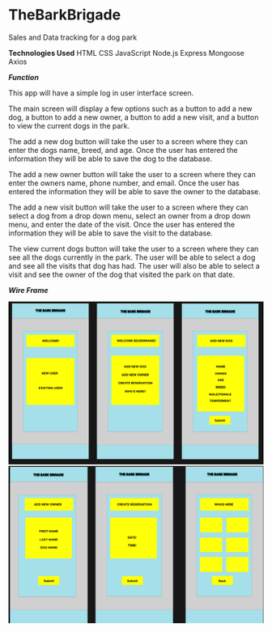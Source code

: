 # TheBarkBrigade
Sales and Data tracking for a dog park

**Technologies Used**
HTML
CSS
JavaScript
Node.js
Express
Mongoose
Axios

***Function***

This app will have a simple log in user interface screen. 

The main screen will display a few options such as a button to add a new dog, a button to add a new owner, a button to add a new visit, and a button to view the current dogs in the park.

The add a new dog button will take the user to a screen where they can enter the dogs name, breed, and age. Once the user has entered the information they will be able to save the dog to the database.

The add a new owner button will take the user to a screen where they can enter the owners name, phone number, and email. Once the user has entered the information they will be able to save the owner to the database.

The add a new visit button will take the user to a screen where they can select a dog from a drop down menu, select an owner from a drop down menu, and enter the date of the visit. Once the user has entered the information they will be able to save the visit to the database.

The view current dogs button will take the user to a screen where they can see all the dogs currently in the park. The user will be able to select a dog and see all the visits that dog has had. The user will also be able to select a visit and see the owner of the dog that visited the park on that date.

***Wire Frame***

![Alt text](image.png)
![Alt text](image-1.png)